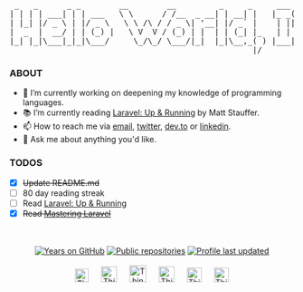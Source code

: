 <pre> _   _      _ _        __        __         _     _     ___ _             _  ___    
| | | | ___| | | ___   \ \      / /__  _ __| | __| |   |_ _( )_ __ ___   | |/ (_)_ __ ___  
| |_| |/ _ \ | |/ _ \   \ \ /\ / / _ \| '__| |/ _` |    | ||/| '_ ` _ \  | ' /| | '_ ` _ \ 
|  _  |  __/ | | (_) |   \ V  V / (_) | |  | | (_| |_   | |  | | | | | | | . \| | | | | | |
|_| |_|\___|_|_|\___/     \_/\_/ \___/|_|  |_|\__,_( ) |___| |_| |_| |_| |_|\_\_|_| |_| |_|
                                                   |/                  </pre>
### ABOUT

- 🔭  I’m currently working on deepening my knowledge of programming languages.
- 📚  I’m currently reading [Laravel: Up & Running](https://www.oreilly.com/library/view/laravel-up/9781492041207/) by Matt Stauffer.
- 📫  How to reach me via [email](mailto:hallberg.kim@gmail.com), [twitter](https://twitter.com/thinkverse), [dev.to](https://dev.to/thinkverse) or [linkedin](https://www.linkedin.com/in/thinkverse/).
- 💬  Ask me about anything you'd like.

### TODOS
- [x] ~~Update README.md~~
- [ ] 80 day reading streak
- [ ] Read [Laravel: Up & Running](https://www.oreilly.com/library/view/laravel-up/9781492041207/)
- [x] ~~Read [Mastering Laravel](https://www.packtpub.com/web-development/mastering-laravel)~~

<p align="center">
<br><br>
<a href="https://badges.pufler.dev">
<img src="https://badges.pufler.dev/years/thinkverse?logo=github" alt="Years on GitHub"/></a>
<a href="https://badges.pufler.dev">
<img src="https://badges.pufler.dev/repos/thinkverse?logo=github" alt="Public repositories" /></a>
<a href="https://shields.io">
<img src="https://img.shields.io/github/last-commit/thinkverse/thinkverse?label=profile%20updated&logo=github" alt="Profile last updated"/></a>
<br><br>
<a href="https://dev.to/thinkverse">
<img src="https://d2fltix0v2e0sb.cloudfront.net/dev-badge.svg" alt="Thinkverse dev to profile" width="24px"/></a>
&emsp;
<a href= "https://instagram.com/thinkverse">
<img src="https://img.icons8.com/ios-glyphs/256/000000/instagram-new.svg" alt="Thinkverse instagram profile" width="28px"/></a>
&emsp;
<a href="https://buymeacoffee.com/thinkverse">
<img src="https://img.icons8.com/ios-glyphs/256/000000/coffee.png" alt="Thinkverse buy me a coffee profile" width="30px"/></a> 
&emsp;
<a href="https://thinkverse.dev">
<img src="https://img.icons8.com/material/256/000000/globe--v1.png" alt="Thinkverse personal website" width="28px"/></a>
&emsp;
<a href="https://linkedin.com/in/thinkverse">
<img src="https://img.icons8.com/ios-filled/256/000000/linkedin.svg" alt="Thinkverse linked in profile" width="26px"/></a>
&emsp;
<a href="https://twitter.com/thinkverse">
<img src="https://img.icons8.com/ios-filled/256/000000/twitter.svg" alt="Thinkverse twitter profile" width="26px"/></a>
</p>

